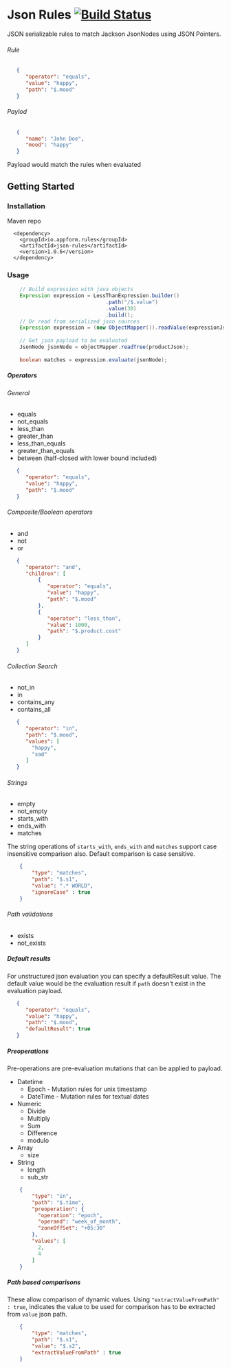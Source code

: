 # Json Rules [![Build Status](https://travis-ci.org/santanusinha/json-rules.svg?branch=master)](https://travis-ci.org/santanusinha/json-rules)

JSON serializable rules to match Jackson JsonNodes using JSON Pointers.

###### Rule
```json
   {
      "operator": "equals",
      "value": "happy",
      "path": "$.mood"
   }
```

###### Paylod
```json
   {
      "name": "John Doe",
      "mood": "happy"
   }
```

Payload would match the rules when evaluated


## Getting Started
### Installation

Maven repo
```
  <dependency>
    <groupId>io.appform.rules</groupId>
    <artifactId>json-rules</artifactId>
    <version>1.0.6</version>
  </dependency>
```

### Usage
```java
    // Build expression with java objects
    Expression expression = LessThanExpression.builder()
                                .path("/$.value")
                                .value(30)
                                .build();
    // Or read from serialized json sources
    Expression expression = (new ObjectMapper()).readValue(expressionJson, Expression.class)
    
    // Get json payload to be evaluated
    JsonNode jsonNode = objectMapper.readTree(productJson);
    
    boolean matches = expression.evaluate(jsonNode);
```
##### Operators


###### General

 * equals
 * not_equals
 * less_than 
 * greater_than
 * less_than_equals
 * greater_than_equals
 * between (half-closed with lower bound included)

```json
   {
      "operator": "equals",
      "value": "happy",
      "path": "$.mood"
   }
```

###### Composite/Boolean operators
 * and
 * not
 * or
```json
   {
      "operator": "and",
      "children": [
          {
             "operator": "equals",
             "value": "happy",
             "path": "$.mood"
          },
          {
             "operator": "less_than",
             "value": 1000,
             "path": "$.product.cost"
          }
      ]
   }
```
###### Collection Search

 * not_in
 * in
 * contains_any
 * contains_all

```json
   {
      "operator": "in",
      "path": "$.mood",
      "values": [
        "happy",
        "sad"
      ]
   }
```

###### Strings
 * empty
 * not_empty
 * starts_with
 * ends_with
 * matches

The string operations of `starts_with`, `ends_with` and `matches` support case insensitive comparison also. Default comparison is case sensitive.

```json
    {
        "type": "matches",
        "path": "$.s1",
        "value": ".* WORLD",
        "ignoreCase" : true
    }
```

###### Path validations
 * exists
 * not_exists
 

##### Default results

For unstructured json evaluation you can specify a defaultResult value.
The default value would be the evaluation result if `path` doesn't exist in the evaluation payload.

```json
   {
      "operator": "equals",
      "value": "happy",
      "path": "$.mood",
      "defaultResult": true
   }
```

##### Preoperations

Pre-operations are pre-evaluation mutations that can be applied to payload.
 
 * Datetime
     * Epoch - Mutation rules for unix timestamp
     * DateTime - Mutation rules for textual dates
 * Numeric
     * Divide
     * Multiply
     * Sum
     * Difference
     * modulo
 * Array
     * size
 * String
     * length
     * sub_str

```json
    {
        "type": "in",
        "path": "$.time",
        "preoperation": {
          "operation": "epoch",
          "operand": "week_of_month",
          "zoneOffSet": "+05:30"
        },
        "values": [
          2,
          4
        ]
    }
```
  
##### Path based comparisons

These allow comparison of dynamic values. Using `"extractValueFromPath" : true`, indicates the value to be used for comparison has to be extracted from `value` json path.

``` json
    {
        "type": "matches",
        "path": "$.s1",
        "value": "$.s2",
        "extractValueFromPath" : true
    }
```